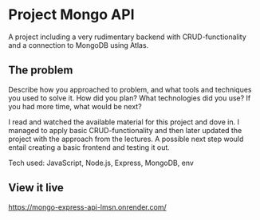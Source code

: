 # Project Mongo API

A project including a very rudimentary backend with CRUD-functionality and a connection to MongoDB using Atlas.

## The problem

Describe how you approached to problem, and what tools and techniques you used to solve it. How did you plan? What technologies did you use? If you had more time, what would be next?

I read and watched the available material for this project and dove in. I managed to apply basic CRUD-functionality and then later updated the project with the approach from the lectures.
A possible next step would entail creating a basic frontend and testing it out.

Tech used:
JavaScript, Node.js, Express, MongoDB, env

## View it live

https://mongo-express-api-lmsn.onrender.com/
